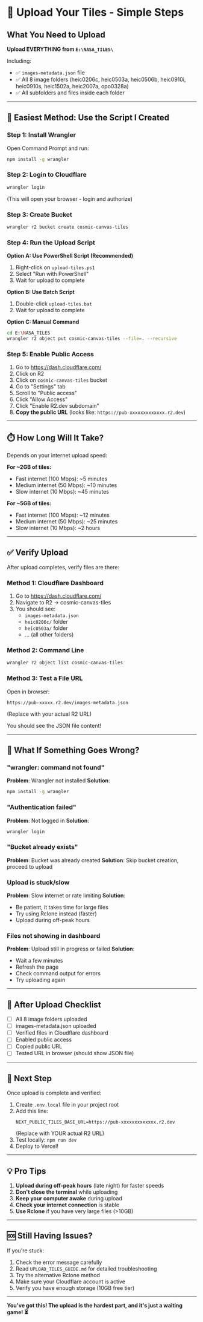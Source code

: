# 🚀 Upload Your Tiles - Simple Steps

## What You Need to Upload

**Upload EVERYTHING from `E:\NASA_TILES\`**

Including:

- ✅ `images-metadata.json` file
- ✅ All 8 image folders (heic0206c, heic0503a, heic0506b, heic0910i, heic0910s, heic1502a, heic2007a, opo0328a)
- ✅ All subfolders and files inside each folder

---

## 🎯 Easiest Method: Use the Script I Created

### Step 1: Install Wrangler

Open Command Prompt and run:

```bash
npm install -g wrangler
```

### Step 2: Login to Cloudflare

```bash
wrangler login
```

(This will open your browser - login and authorize)

### Step 3: Create Bucket

```bash
wrangler r2 bucket create cosmic-canvas-tiles
```

### Step 4: Run the Upload Script

**Option A: Use PowerShell Script (Recommended)**

1. Right-click on `upload-tiles.ps1`
2. Select "Run with PowerShell"
3. Wait for upload to complete

**Option B: Use Batch Script**

1. Double-click `upload-tiles.bat`
2. Wait for upload to complete

**Option C: Manual Command**

```bash
cd E:\NASA_TILES
wrangler r2 object put cosmic-canvas-tiles --file=. --recursive
```

### Step 5: Enable Public Access

1. Go to https://dash.cloudflare.com/
2. Click on R2
3. Click on `cosmic-canvas-tiles` bucket
4. Go to "Settings" tab
5. Scroll to "Public access"
6. Click "Allow Access"
7. Click "Enable R2.dev subdomain"
8. **Copy the public URL** (looks like: `https://pub-xxxxxxxxxxxxx.r2.dev`)

---

## ⏱️ How Long Will It Take?

Depends on your internet upload speed:

**For ~2GB of tiles:**

- Fast internet (100 Mbps): ~5 minutes
- Medium internet (50 Mbps): ~10 minutes
- Slow internet (10 Mbps): ~45 minutes

**For ~5GB of tiles:**

- Fast internet (100 Mbps): ~12 minutes
- Medium internet (50 Mbps): ~25 minutes
- Slow internet (10 Mbps): ~2 hours

---

## ✅ Verify Upload

After upload completes, verify files are there:

### Method 1: Cloudflare Dashboard

1. Go to https://dash.cloudflare.com/
2. Navigate to R2 → cosmic-canvas-tiles
3. You should see:
   - `images-metadata.json`
   - `heic0206c/` folder
   - `heic0503a/` folder
   - ... (all other folders)

### Method 2: Command Line

```bash
wrangler r2 object list cosmic-canvas-tiles
```

### Method 3: Test a File URL

Open in browser:

```
https://pub-xxxxx.r2.dev/images-metadata.json
```

(Replace with your actual R2 URL)

You should see the JSON file content!

---

## 🔧 What If Something Goes Wrong?

### "wrangler: command not found"

**Problem**: Wrangler not installed
**Solution**:

```bash
npm install -g wrangler
```

### "Authentication failed"

**Problem**: Not logged in
**Solution**:

```bash
wrangler login
```

### "Bucket already exists"

**Problem**: Bucket was already created
**Solution**: Skip bucket creation, proceed to upload

### Upload is stuck/slow

**Problem**: Slow internet or rate limiting
**Solution**:

- Be patient, it takes time for large files
- Try using Rclone instead (faster)
- Upload during off-peak hours

### Files not showing in dashboard

**Problem**: Upload still in progress or failed
**Solution**:

- Wait a few minutes
- Refresh the page
- Check command output for errors
- Try uploading again

---

## 📝 After Upload Checklist

- [ ] All 8 image folders uploaded
- [ ] images-metadata.json uploaded
- [ ] Verified files in Cloudflare dashboard
- [ ] Enabled public access
- [ ] Copied public URL
- [ ] Tested URL in browser (should show JSON file)

---

## 🎯 Next Step

Once upload is complete and verified:

1. Create `.env.local` file in your project root
2. Add this line:
   ```env
   NEXT_PUBLIC_TILES_BASE_URL=https://pub-xxxxxxxxxxxxx.r2.dev
   ```
   (Replace with YOUR actual R2 URL)
3. Test locally: `npm run dev`
4. Deploy to Vercel!

---

## 💡 Pro Tips

1. **Upload during off-peak hours** (late night) for faster speeds
2. **Don't close the terminal** while uploading
3. **Keep your computer awake** during upload
4. **Check your internet connection** is stable
5. **Use Rclone** if you have very large files (>10GB)

---

## 🆘 Still Having Issues?

If you're stuck:

1. Check the error message carefully
2. Read `UPLOAD_TILES_GUIDE.md` for detailed troubleshooting
3. Try the alternative Rclone method
4. Make sure your Cloudflare account is active
5. Verify you have enough storage (10GB free tier)

---

**You've got this! The upload is the hardest part, and it's just a waiting game! ⏳**
